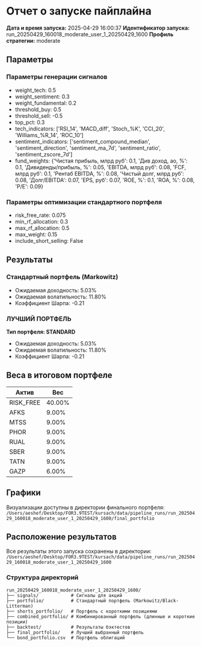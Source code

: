 # Отчет о запуске пайплайна

**Дата и время запуска:** 2025-04-29 16:00:37
**Идентификатор запуска:** run_20250429_160018_moderate_user_1_20250429_1600
**Профиль стратегии:** moderate

## Параметры

### Параметры генерации сигналов
- weight_tech: 0.5
- weight_sentiment: 0.3
- weight_fundamental: 0.2
- threshold_buy: 0.5
- threshold_sell: -0.5
- top_pct: 0.3
- tech_indicators: ['RSI_14', 'MACD_diff', 'Stoch_%K', 'CCI_20', 'Williams_%R_14', 'ROC_10']
- sentiment_indicators: ['sentiment_compound_median', 'sentiment_direction', 'sentiment_ma_7d', 'sentiment_ratio', 'sentiment_zscore_7d']
- fund_weights: {'Чистая прибыль, млрд руб': 0.1, 'Див доход, ао, %': 0.1, 'Дивиденды/прибыль, %': 0.05, 'EBITDA, млрд руб': 0.08, 'FCF, млрд руб': 0.1, 'Рентаб EBITDA, %': 0.08, 'Чистый долг, млрд руб': 0.08, 'Долг/EBITDA': 0.07, 'EPS, руб': 0.07, 'ROE, %': 0.1, 'ROA, %': 0.08, 'P/E': 0.09}

### Параметры оптимизации стандартного портфеля
- risk_free_rate: 0.075
- min_rf_allocation: 0.3
- max_rf_allocation: 0.5
- max_weight: 0.15
- include_short_selling: False

## Результаты

### Стандартный портфель (Markowitz)

- Ожидаемая доходность: 5.03%
- Ожидаемая волатильность: 11.80%
- Коэффициент Шарпа: -0.21

### ЛУЧШИЙ ПОРТФЕЛЬ

**Тип портфеля: STANDARD**

- Ожидаемая доходность: 5.03%
- Ожидаемая волатильность: 11.80%
- Коэффициент Шарпа: -0.21

## Веса в итоговом портфеле

| Актив | Вес |
|-------|-----|
| RISK_FREE | 40.00% |
| AFKS | 9.00% |
| MTSS | 9.00% |
| PHOR | 9.00% |
| RUAL | 9.00% |
| SBER | 9.00% |
| TATN | 9.00% |
| GAZP | 6.00% |

## Графики

Визуализации доступны в директории финального портфеля:
`/Users/aeshef/Desktop/FOR3.9TEST/kursach/data/pipeline_runs/run_20250429_160018_moderate_user_1_20250429_1600/final_portfolio`

## Расположение результатов

Все результаты этого запуска сохранены в директории:
`/Users/aeshef/Desktop/FOR3.9TEST/kursach/data/pipeline_runs/run_20250429_160018_moderate_user_1_20250429_1600`

### Структура директорий

```
run_20250429_160018_moderate_user_1_20250429_1600/
├── signals/            # Сигналы для акций
├── portfolio/          # Стандартный портфель (Markowitz/Black-Litterman)
├── shorts_portfolio/   # Портфель с короткими позициями
├── combined_portfolio/ # Комбинированный портфель (длинные и короткие позиции)
├── backtest/           # Результаты бэктестов
├── final_portfolio/    # Лучший выбранный портфель
└── bond_portfolio.csv  # Портфель облигаций
```
